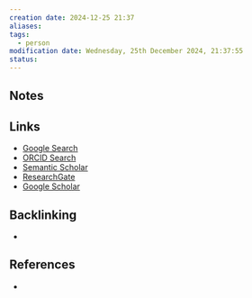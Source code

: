 ```yaml
---
creation date: 2024-12-25 21:37
aliases: 
tags:
  - person
modification date: Wednesday, 25th December 2024, 21:37:55
status:
---
```


## Notes

## Links

- [Google Search](https://www.google.com/search?q=Johannes+Rodrigues)
- [ORCID Search](https://orcid.org/orcid-search/search?searchQuery=Johannes%20Rodrigues)
- [Semantic Scholar](https://www.semanticscholar.org/search?q=Johannes%20Rodrigues&sort=relevance)
- [ResearchGate](https://www.researchgate.net/search?q=Johannes%20Rodrigues)
- [Google Scholar](https://scholar.google.com/scholar?q=Johannes+Rodrigues)

## Backlinking
+ 

## References
+ 
